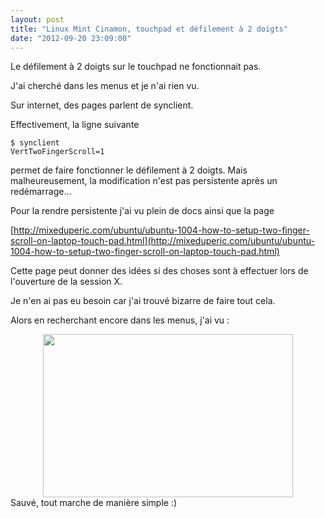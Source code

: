 ```yaml
---
layout: post
title: "Linux Mint Cinamon, touchpad et défilement à 2 doigts"
date: "2012-09-20 23:09:00"
---
```

Le défilement à 2 doigts sur le touchpad ne fonctionnait pas.

J'ai cherché dans les menus et je n'ai rien vu.

Sur internet, des pages parlent de synclient.

Effectivement, la ligne suivante
<code><pre>$ synclient VertTwoFingerScroll=1</pre></code>
permet de faire fonctionner le défilement à 2 doigts. Mais malheureusement, la modification n'est pas persistente après un redémarrage...

Pour la rendre persistente j'ai vu plein de docs ainsi que la page 

[http://mixeduperic.com/ubuntu/ubuntu-1004-how-to-setup-two-finger-scroll-on-laptop-touch-pad.html](http://mixeduperic.com/ubuntu/ubuntu-1004-how-to-setup-two-finger-scroll-on-laptop-touch-pad.html)

Cette page peut donner des idées si des choses sont à effectuer lors de l'ouverture de la session X.

Je n'en ai pas eu besoin car j'ai trouvé bizarre de faire tout cela.

Alors en recherchant encore dans les menus, j'ai vu :

<div class="separator" style="clear: both; text-align: center;"><a href="http://2.bp.blogspot.com/-b4G7Jskkbbk/UFuGr3YN-TI/AAAAAAAADn8/p5PI66Mn8cM/s1600/S%25C3%25A9lection_002.png" imageanchor="1" style="margin-left:1em; margin-right:1em"><img border="0" height="261" width="400" src="http://2.bp.blogspot.com/-b4G7Jskkbbk/UFuGr3YN-TI/AAAAAAAADn8/p5PI66Mn8cM/s400/S%25C3%25A9lection_002.png" /></a></div>
Sauvé, tout marche de manière simple :)
